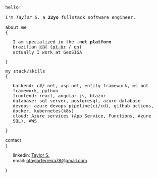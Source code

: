 <samp>
hello! 
<br>
<br>
I'm <i>Taylor S.</i> a <b>22yo</b> fullstack software engineer.
<br>
<br>
about me<br>
  {
<ul>
  I am specialized in the <b>.net platform</b><br>
  brazilian 🇧🇷 (<abbr title="Portuguese - Brazil">pt-br</abbr> / <abbr title="English">en</abbr>)<br>
  actually I work at GeoSIGA
</ul>}
  
  my stack/skills <br>
  {
<ul> 
  backend: c#/.net, asp.net, entity framework, ms bot framework, python<br>
  frontend: react, angular.js, blazor<br>
  database: sql server, postgresql, azure database<br>
  devops: azure devops pipeline(ci/cd), github actions, docker, kubernetes(k8s) <br>
  cloud: Azure services (App Service, Functions, Azure SQL), AWS.
<br>

</ul>}
</samp>

contact <br>{
<ul>
  linkedin: <a href="https://www.linkedin.com/in/taylors42-dev/">Taylor S.</a> <br>
  email: <a href="mailto:otalyorferreira78@gmail.com">otaylorferreira78@gmail.com</a><br>
<!--   my blog: <a href="https://blog.taylors42.com.br">tay blog</a><br>
  my site: <a href="https://taylors42.com.br">taylorportifolio</a><br> -->
</ul> }
</samp>
